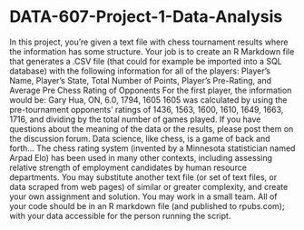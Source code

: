 # DATA-607-Project-1-Data-Analysis
In this project, you’re given a text file with chess tournament results where the information has some structure. Your job is to create an R Markdown file that generates a .CSV file (that could for example be imported into a SQL database) with the following information for all of the players:
Player’s Name, Player’s State, Total Number of Points, Player’s Pre-Rating, and Average Pre Chess Rating of Opponents
For the first player, the information would be:
Gary Hua, ON, 6.0, 1794, 1605
1605 was calculated by using the pre-tournament opponents’ ratings of 1436, 1563, 1600, 1610, 1649, 1663, 1716, and dividing by the total number of games played.
If you have questions about the meaning of the data or the results, please post them on the discussion forum. Data science, like chess, is a game of back and forth...
The chess rating system (invented by a Minnesota statistician named Arpad Elo) has been used in many other contexts, including assessing relative strength of employment candidates by human resource departments.
You may substitute another text file (or set of text files, or data scraped from web pages) of similar or greater complexity, and create your own assignment and solution. You may work in a small team. All of your code should be in an R markdown file (and published to rpubs.com); with your data accessible for the person running the script.
